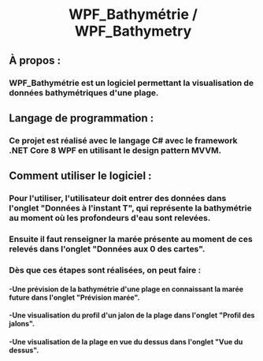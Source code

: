 <h1 align="center"> WPF_Bathymétrie / WPF_Bathymetry</h1>


<h2>À propos :</h2>
<h3>WPF_Bathymétrie est un logiciel permettant la visualisation de données bathymétriques d'une plage.</h3>


<h2>Langage de programmation :</h2>
<h3>Ce projet est réalisé avec le langage C# avec le framework .NET Core 8 WPF en utilisant le design pattern MVVM.</h3>


<h2>Comment utiliser le logiciel :</h2>
<h3>Pour l'utiliser, l'utilisateur doit entrer des données dans l'onglet "Données à l'instant T", qui représente la bathymétrie au moment où les profondeurs d'eau sont relevées.</h3>
<h3>Ensuite il faut renseigner la marée présente au moment de ces relevés dans l'onglet "Données aux 0 des cartes".</h3>
<h3>Dès que ces étapes sont réalisées, on peut faire :</h3>
<h4>-Une prévision de la bathymétrie d'une plage en connaissant la marée future dans l'onglet "Prévision marée".</h4>
<h4>-Une visualisation du profil d'un jalon de la plage dans l'onglet "Profil des jalons".</h4>
<h4>-Une visualisation de la plage en vue du dessus dans l'onglet "Vue du dessus".</h4>
